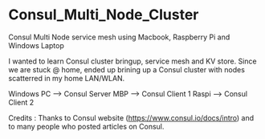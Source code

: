 # Consul_Multi_Node_Cluster
Consul Multi Node service mesh using Macbook, Raspberry Pi and Windows Laptop

I wanted to learn Consul cluster bringup, service mesh and KV store. Since we are stuck @ home, ended up brining up a Consul cluster with nodes scatterred in my home LAN/WLAN.

Windows PC --> Consul Server
MBP --> Consul Client 1
Raspi --> Consul Client 2

Credits : Thanks to Consul website (https://www.consul.io/docs/intro) and to many people who posted articles on Consul.
